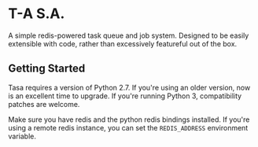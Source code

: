 T-A S.A.
====

A simple redis-powered task queue and job system. Designed to be
easily extensible with code, rather than excessively featureful out of
the box.

Getting Started
---------------

Tasa requires a version of Python 2.7. If you're using an older
version, now is an excellent time to upgrade. If you're running Python
3, compatibility patches are welcome.

Make sure you have redis and the python redis bindings installed. If
you're using a remote redis instance, you can set the `REDIS_ADDRESS`
environment variable.
